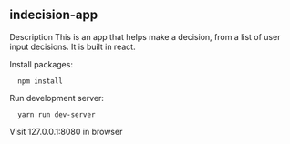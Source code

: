 ## indecision-app
Description
  This is an app that helps make a decision, from a list of user input decisions. It is built in react.
  
Install packages:
```shell
  npm install
```

Run development server:
```shell
  yarn run dev-server
```
Visit 127.0.0.1:8080 in browser
 
